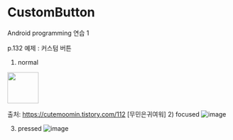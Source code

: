 # CustomButton
Android programming 연습 1

p.132 예제 : 커스텀 버튼

1) normal
<img src="https://user-images.githubusercontent.com/33932851/108724466-b2b22500-7568-11eb-8f8c-2994c66d9080.png"  width="70">

출처: https://cutemoomin.tistory.com/112 [무민은귀여워]
2) focused
![image](https://user-images.githubusercontent.com/33932851/108724592-d5443e00-7568-11eb-880f-8e58f0c1fc46.png)

3) pressed
![image](https://user-images.githubusercontent.com/33932851/108724663-ef7e1c00-7568-11eb-8412-2bb91e205a9e.png)
